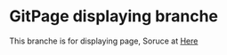 # GitPage displaying branche

This branche is for displaying page, Soruce at <a href=https://github.com/rinme/rinme.github.io/tree/main>Here</a>
